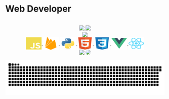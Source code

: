 # Web Developer
 <br>
  <div align="center">
    <a href="https://github.com/JCruzMi">
    <img height="180em" src="https://github-readme-stats.vercel.app/api?username=JCruzMi&show_icons=true&theme=gotham&include_all_commits=true&count_private=true"/>
    <img height="180em" src="https://github-readme-stats.vercel.app/api/top-langs/?username=JCruzMi&layout=compact&langs_count=7&theme=gotham"/> <br>
    <img height="180em" src="https://github-readme-streak-stats.herokuapp.com/?user=JCruzMi&theme=gotham/>
  </div>
  <div style="display: inline_block" align="center"><br>
    <img align="center" height="40" width="50" src="https://raw.githubusercontent.com/devicons/devicon/master/icons/javascript/javascript-plain.svg">
    <img align="center" height="40" width="50" src="https://raw.githubusercontent.com/devicons/devicon/2ae2a900d2f041da66e950e4d48052658d850630/icons/firebase/firebase-plain.svg">
    <img align="center" height="40" width="50" src="https://raw.githubusercontent.com/devicons/devicon/master/icons/python/python-original.svg">
    <img align="center" height="40" width="50" src="https://raw.githubusercontent.com/devicons/devicon/master/icons/html5/html5-original.svg">
    <img align="center" height="40" width="50" src="https://raw.githubusercontent.com/devicons/devicon/master/icons/css3/css3-original.svg">
    <img align="center" height="40" width="50" src="https://raw.githubusercontent.com/devicons/devicon/2ae2a900d2f041da66e950e4d48052658d850630/icons/vuejs/vuejs-original.svg">
    <img align="center" height="40" width="50" src="https://raw.githubusercontent.com/devicons/devicon/master/icons/react/react-original.svg">
  </div>
  
<div align="center">
  <a href = "mailto:juan.murato.cruz@gmail.com"><img src="https://img.shields.io/badge/-Gmail-%23333?style=for-the-badge&logo=gmail&logoColor=white" target="_blank"></a>
  <a href="https://www.linkedin.com/in/juan-david-cruz-huan/" target="_blank"><img style="border-radius:10px;" src="https://img.shields.io/badge/-LinkedIn-%230077B5?style=for-the-badge&logo=linkedin&logoColor=white" target="_blank"></a> 
 
  ![git](https://github.com/JCruzMi/JCruzMi/blob/main/github-user-contribution.svg)
 
</div>
